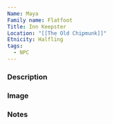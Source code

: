 ```yaml
---
Name: Maya
Family name: Flatfoot
Title: Inn Keepster
Location: "[[The Old Chipmunk]]"
Etnicity: Halfling
tags:
  - NPC
---
```


### Description


### Image


### Notes

